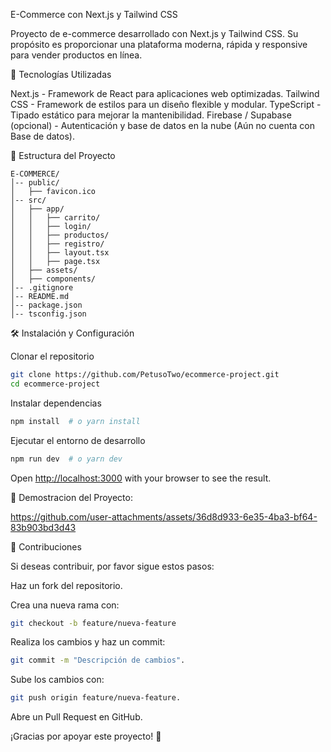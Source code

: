 E-Commerce con Next.js y Tailwind CSS

Proyecto de e-commerce desarrollado con Next.js y Tailwind CSS. Su propósito es proporcionar una plataforma moderna, rápida y responsive para vender productos en línea.

🚀 Tecnologías Utilizadas

Next.js - Framework de React para aplicaciones web optimizadas.
Tailwind CSS - Framework de estilos para un diseño flexible y modular.
TypeScript - Tipado estático para mejorar la mantenibilidad.
Firebase / Supabase (opcional) - Autenticación y base de datos en la nube (Aún no cuenta con Base de datos).

📂 Estructura del Proyecto
```
E-COMMERCE/
│-- public/
│   ├── favicon.ico
│-- src/
│   ├── app/
│   │   ├── carrito/
│   │   ├── login/
│   │   ├── productos/
│   │   ├── registro/
│   │   ├── layout.tsx
│   │   ├── page.tsx
│   ├── assets/
│   ├── components/
│-- .gitignore
│-- README.md
│-- package.json
│-- tsconfig.json
```

🛠 Instalación y Configuración

Clonar el repositorio
```bash
git clone https://github.com/PetusoTwo/ecommerce-project.git
cd ecommerce-project
```

Instalar dependencias
```bash
npm install  # o yarn install
```
Ejecutar el entorno de desarrollo
```bash
npm run dev  # o yarn dev
```
Open [http://localhost:3000](http://localhost:3000) with your browser to see the result.

📸 Demostracion del Proyecto:

https://github.com/user-attachments/assets/36d8d933-6e35-4ba3-bf64-83b903bd3d43


🤝 Contribuciones

Si deseas contribuir, por favor sigue estos pasos:

Haz un fork del repositorio.

Crea una nueva rama con:

```bash
git checkout -b feature/nueva-feature
```

Realiza los cambios y haz un commit:

```bash
git commit -m "Descripción de cambios".
```

Sube los cambios con:
```bash
git push origin feature/nueva-feature.
```

Abre un Pull Request en GitHub.

¡Gracias por apoyar este proyecto! 🚀
##

